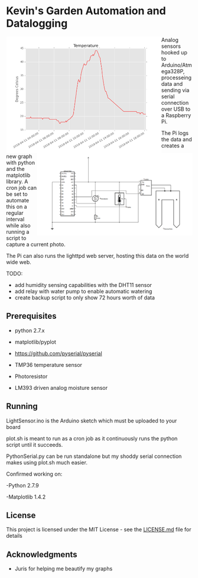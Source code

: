 # Kevin's Garden Automation and Datalogging

<img src="https://github.com/niveknosredneh/Garden/blob/master/screenshots/temp.png" width="420" align="left">
<img src="https://github.com/niveknosredneh/Garden/blob/master/screenshots/Circuit.png" width="420" align="right">
Analog sensors hooked up to Arduino/Atmega328P, processeing data and sending via serial connection over USB to a Raspberry Pi.

The Pi logs the data and creates a new graph with python and the matplotlib library.
A cron job can be set to automate this on a regular interval while also running a script to capture a current photo.

The Pi can also runs the lighttpd web server, hosting this data on the world wide web.

TODO:
- add humidity sensing capabilities with the DHT11 sensor 
- add relay with water pump to enable automatic watering 
- create backup script to only show 72 hours worth of data

## Prerequisites

- python 2.7.x
- matplotlib/pyplot
- https://github.com/pyserial/pyserial

- TMP36 temperature sensor
- Photoresistor
- LM393 driven analog moisture sensor


## Running

LightSensor.ino is the Arduino sketch which must be uploaded to your board

plot.sh is meant to run as a cron job as it continuously runs the python script until it succeeds.

PythonSerial.py can be run standalone but my shoddy serial connection makes using plot.sh much easier.

Confirmed working on:

-Python 2.7.9

-Matplotlib 1.4.2

## License

This project is licensed under the MIT License - see the [LICENSE.md](LICENSE.md) file for details

## Acknowledgments

* Juris for helping me beautify my graphs
